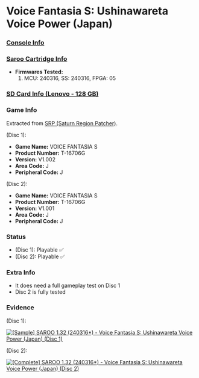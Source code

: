 # Voice Fantasia S: Ushinawareta Voice Power (Japan)

### [Console Info](../../../../Info/Consoles/VA13/README.md)

### [Saroo Cartridge Info](../../../../Info/Cartridges/RetroGameParadiseStore/1.32F/README.md)

- <b>Firmwares Tested:</b>
  1. MCU: 240316, SS: 240316, FPGA: 05

### [SD Card Info (Lenovo - 128 GB)](../../../../Info/SdCards/Lenovo/128GB/fat32/README.md)

### Game Info

Extracted from [SRP (Saturn Region Patcher)](https://segaxtreme.net/resources/saturn-region-patcher.81/download).

(Disc 1):

- <b>Game Name:</b> VOICE FANTASIA S
- <b>Product Number:</b> T-16706G
- <b>Version:</b> V1.002
- <b>Area Code:</b> J
- <b>Peripheral Code:</b> J

(Disc 2):

- <b>Game Name:</b> VOICE FANTASIA S
- <b>Product Number:</b> T-16706G
- <b>Version:</b> V1.001
- <b>Area Code:</b> J
- <b>Peripheral Code:</b> J

### Status

- (Disc 1): Playable :white_check_mark:
- (Disc 2): Playable :white_check_mark:

### Extra Info

- It does need a full gameplay test on Disc 1
- Disc 2 is fully tested

### Evidence

(Disc 1):

[![[Sample] SAROO 1.32 (240316*) - Voice Fantasia S: Ushinawareta Voice Power (Japan) (Disc 1)](https://img.youtube.com/vi/9h55vPB_5d8/0.jpg)](https://www.youtube.com/watch?v=9h55vPB_5d8)

(Disc 2):

[![[Complete] SAROO 1.32 (240316*) - Voice Fantasia S: Ushinawareta Voice Power (Japan) (Disc 2)](https://img.youtube.com/vi/0hbNVFIVB5M/0.jpg)](https://www.youtube.com/watch?v=0hbNVFIVB5M)
